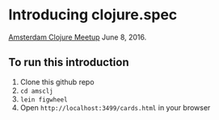 # Introducing clojure.spec

[Amsterdam Clojure Meetup](http://www.meetup.com/The-Amsterdam-Clojure-Meetup-Group/events/230946163/)
June 8, 2016.

## To run this introduction

1. Clone this github repo
2. `cd amsclj`
3. `lein figwheel`
4. Open `http://localhost:3499/cards.html` in your browser
